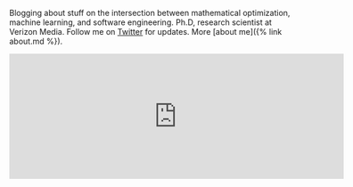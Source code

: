 Blogging about stuff on the intersection between mathematical optimization, machine learning, and software engineering. Ph.D, research scientist at Verizon Media. Follow me on [Twitter](https://www.twitter.com/alexshtf) for updates. More [about me]({% link about.md %}).
<iframe src="https://github.com/sponsors/alexshtf/card" title="Sponsor" height="225" width="600" style="border: 0;"></iframe>
